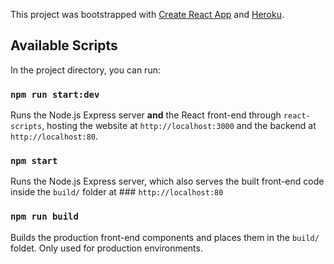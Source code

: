 This project was bootstrapped with [Create React App](https://github.com/facebook/create-react-app) and [Heroku](https://devcenter.heroku.com/articles/getting-started-with-nodejs).

## Available Scripts

In the project directory, you can run:

### `npm run start:dev`

Runs the Node.js Express server **and** the React front-end through `react-scripts`, hosting the website at `http://localhost:3000` and the backend at `http://localhost:80`.

### `npm start`

Runs the Node.js Express server, which also serves the built front-end code inside the `build/` folder at ### `http://localhost:80`

### `npm run build`

Builds the production front-end components and places them in the `build/` foldet. Only used for production environments.
